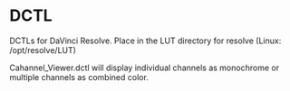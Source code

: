 # DCTL
DCTLs for DaVinci Resolve.
Place in the LUT directory for resolve (Linux: /opt/resolve/LUT)

Cahannel_Viewer.dctl will display individual channels as monochrome or multiple channels as combined color.
